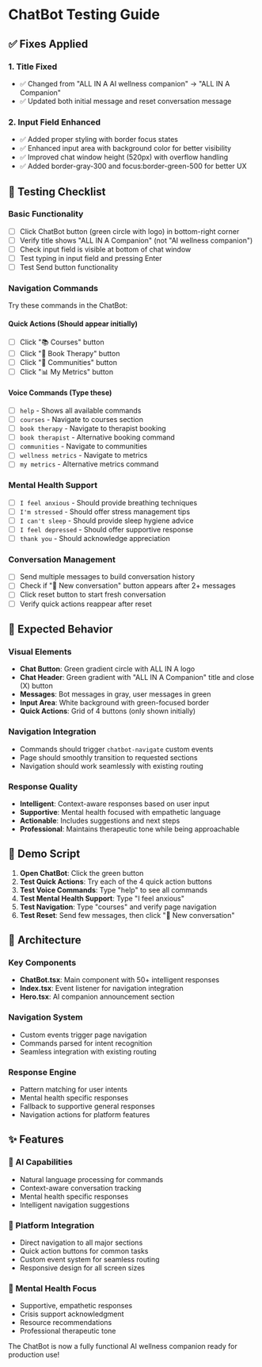# ChatBot Testing Guide

## ✅ Fixes Applied

### 1. **Title Fixed**

- ✅ Changed from "ALL IN A AI wellness companion" → "ALL IN A Companion"
- ✅ Updated both initial message and reset conversation message

### 2. **Input Field Enhanced**

- ✅ Added proper styling with border focus states
- ✅ Enhanced input area with background color for better visibility
- ✅ Improved chat window height (520px) with overflow handling
- ✅ Added border-gray-300 and focus:border-green-500 for better UX

## 🧪 Testing Checklist

### Basic Functionality

- [ ] Click ChatBot button (green circle with logo) in bottom-right corner
- [ ] Verify title shows "ALL IN A Companion" (not "AI wellness companion")
- [ ] Check input field is visible at bottom of chat window
- [ ] Test typing in input field and pressing Enter
- [ ] Test Send button functionality

### Navigation Commands

Try these commands in the ChatBot:

#### Quick Actions (Should appear initially)

- [ ] Click "📚 Courses" button
- [ ] Click "📅 Book Therapy" button
- [ ] Click "👥 Communities" button
- [ ] Click "📊 My Metrics" button

#### Voice Commands (Type these)

- [ ] `help` - Shows all available commands
- [ ] `courses` - Navigate to courses section
- [ ] `book therapy` - Navigate to therapist booking
- [ ] `book therapist` - Alternative booking command
- [ ] `communities` - Navigate to communities
- [ ] `wellness metrics` - Navigate to metrics
- [ ] `my metrics` - Alternative metrics command

### Mental Health Support

- [ ] `I feel anxious` - Should provide breathing techniques
- [ ] `I'm stressed` - Should offer stress management tips
- [ ] `I can't sleep` - Should provide sleep hygiene advice
- [ ] `I feel depressed` - Should offer supportive response
- [ ] `thank you` - Should acknowledge appreciation

### Conversation Management

- [ ] Send multiple messages to build conversation history
- [ ] Check if "🔄 New conversation" button appears after 2+ messages
- [ ] Click reset button to start fresh conversation
- [ ] Verify quick actions reappear after reset

## 🎯 Expected Behavior

### Visual Elements

- **Chat Button**: Green gradient circle with ALL IN A logo
- **Chat Header**: Green gradient with "ALL IN A Companion" title and close (X) button
- **Messages**: Bot messages in gray, user messages in green
- **Input Area**: White background with green-focused border
- **Quick Actions**: Grid of 4 buttons (only shown initially)

### Navigation Integration

- Commands should trigger `chatbot-navigate` custom events
- Page should smoothly transition to requested sections
- Navigation should work seamlessly with existing routing

### Response Quality

- **Intelligent**: Context-aware responses based on user input
- **Supportive**: Mental health focused with empathetic language
- **Actionable**: Includes suggestions and next steps
- **Professional**: Maintains therapeutic tone while being approachable

## 🚀 Demo Script

1. **Open ChatBot**: Click the green button
2. **Test Quick Actions**: Try each of the 4 quick action buttons
3. **Test Voice Commands**: Type "help" to see all commands
4. **Test Mental Health Support**: Type "I feel anxious"
5. **Test Navigation**: Type "courses" and verify page navigation
6. **Test Reset**: Send few messages, then click "🔄 New conversation"

## 🔧 Architecture

### Key Components

- **ChatBot.tsx**: Main component with 50+ intelligent responses
- **Index.tsx**: Event listener for navigation integration
- **Hero.tsx**: AI companion announcement section

### Navigation System

- Custom events trigger page navigation
- Commands parsed for intent recognition
- Seamless integration with existing routing

### Response Engine

- Pattern matching for user intents
- Mental health specific responses
- Fallback to supportive general responses
- Navigation actions for platform features

## ✨ Features

### 🤖 AI Capabilities

- Natural language processing for commands
- Context-aware conversation tracking
- Mental health specific responses
- Intelligent navigation suggestions

### 🎯 Platform Integration

- Direct navigation to all major sections
- Quick action buttons for common tasks
- Custom event system for seamless routing
- Responsive design for all screen sizes

### 💚 Mental Health Focus

- Supportive, empathetic responses
- Crisis support acknowledgment
- Resource recommendations
- Professional therapeutic tone

The ChatBot is now a fully functional AI wellness companion ready for production use!
